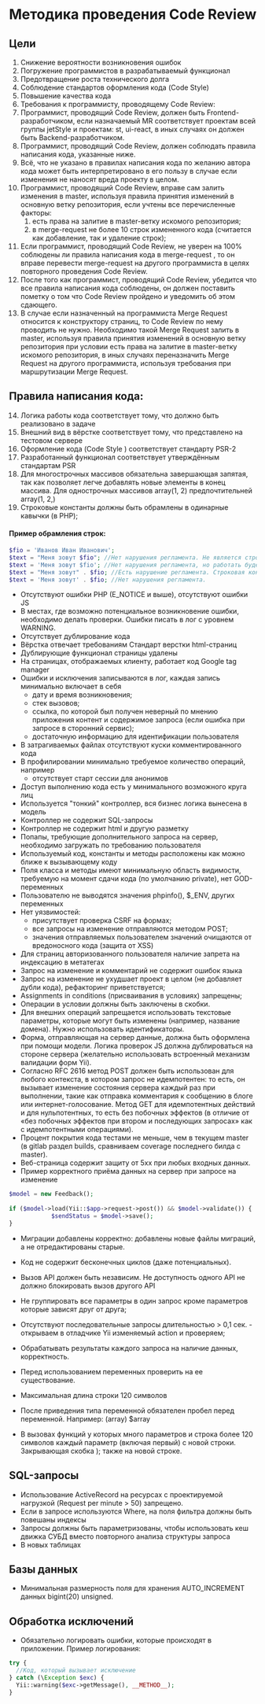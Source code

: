 
# Методика проведения Code Review

## Цели
1. Снижение вероятности возникновения ошибок
2. Погружение программистов в разрабатываемый функционал
3. Предотвращение роста технического долга
4. Соблюдение стандартов оформления кода (Code Style)
5. Повышение качества кода
6. Требования к программисту, проводящему Сode Review:
7. Программист, проводящий Сode Review, должен быть Frontend-разработчиком, если назначаемый MR соответствует проектам всей группы jetStyle и проектам: st, ui-react, в иных случаях он должен быть Backend-разработчиком.
8. Программист, проводящий Сode Review, должен соблюдать правила написания кода, указанные ниже.
9. Всё, что не указано в правилах написания кода по желанию автора кода может быть интерпретировано в его пользу в случае если изменения не наносят вреда проекту в целом.
10. Программист, проводящий Сode Review, вправе сам залить изменения в master, используя правила принятия изменений в основную ветку репозитория, если учтены все перечисленные факторы: 
    1. есть права на залитие в master-ветку искомого репозитория;
    2. в merge-request не более 10 строк измененного кода (считается как добавление, так и удаление строк);
11. Если программист, проводящий Сode Review, не уверен на 100% соблюдены ли правила написания кода в merge-request , то он вправе перевести merge-request на другого программиста в целях повторного проведения Сode Review.
12. После того как программист, проводящий Сode Review, убедится что все правила написания кода соблюдены, он должен поставить пометку о том что Сode Review пройдено и уведомить об этом сдающего.
13. В случае если назначенный на программиста Merge Request относится к конструктору страниц, то Сode Review по нему проводить не нужно. Необходимо такой Merge Request залить в master, используя правила принятия изменений в основную ветку репозитория при условии есть права на залитие в master-ветку искомого репозитория, в иных случаях переназначить Merge Request на другого программиста, используя требования при маршрутизации Merge Request.

## Правила написания кода:
14. Логика работы кода соответствует тому, что должно быть реализовано в задаче
15. Внешний вид в вёрстке соответствует тому, что представлено на тестовом сервере
16. Оформление кода (Code Style ) соответствует стандарту PSR-2
17. Разработанный функционал соответствует утверждённым стандартам PSR
18. Для многострочных массивов обязательна завершающая запятая, так как позволяет легче добавлять новые элементы в конец массива. Для однострочных массивов array(1, 2) предпочтительней array(1, 2,)
19. Строковые константы должны быть обрамлены в одинарные кавычки (в PHP);

#### Пример обрамления строк:
```php
$fio = 'Иванов Иван Иванович';
$text = "Меня зовут $fio"; //Нет нарушения регламента. Не является строковой константой, так как значение строки может измениться в ходе выполнения PHP скрипта. Собственно поэтому она приравнивается имени со знаком $ (переменной).
$text = 'Меня зовут $fio'; //Нет нарушения регламента, но работать будет не корректно. В строку не подставится переменная $fio. Также в этом случае строковая константа приравнивается имени со знаком $ (переменной), что противоречит синтаксису PHP языка.
$text = "Меня зовут" . $fio; //Есть нарушение регламента. Строковая константа, без определенного имени, обрамлена в двойные кавычки. Она будет проходить лишнюю обработку в ходе выполнения PHP скрипта.
$text = 'Меня зовут' . $fio; //Нет нарушения регламента.

```
* Отсутствуют ошибки PHP (E_NOTICE и выше), отсутствуют ошибки JS
* В местах, где возможно потенциальное возникновение ошибки, необходимо делать проверки. Ошибки писать в лог с уровнем WARNING.
* Отсутствует дублирование кода
* Вёрстка отвечает требованиям Стандарт верстки html-страниц
* Дублирующие функционал страницы удалены
* На страницах, отображаемых клиенту, работает код Google tag manager
* Ошибки и исключения записываются в лог, каждая запись минимально включает в себя
    * дату и время возникновения;
    * стек вызовов;
    * ссылка, по которой был получен неверный по мнению приложения контент и содержимое запроса (если ошибка при запросе в сторонний сервис);
    * достаточную информацию для идентификации пользователя
* В затрагиваемых файлах отсутствуют куски комментированного кода
* В профилировании минимально требуемое количество операций, например
    * отсутствует старт сессии для анонимов
* Доступ выполнению кода есть у минимального возможного круга лиц
* Используется "тонкий" контроллер, вся бизнес логика вынесена в модель
* Контроллер не содержит SQL-запросы
* Контроллер не содержит html и другую разметку
* Попапы, требующие дополнительного запроса на сервер, необходимо загружать по требованию пользователя
* Используемый код, константы и методы расположены как можно ближе к вызывающему коду
* Поля класса и методы имеют минимальную область видимости, требуемую на момент сдачи кода (по умолчанию private), нет GOD-переменных
* Пользователю не выводятся значения phpinfo(), $_ENV, других переменных
* Нет уязвимостей:
    * присутствует проверка CSRF на формах;
    * все запросы на изменение отправляются методом POST;
    * значения отправляемых пользователем значений очищаются от вредоносного кода (защита от XSS)
* Для страниц авторизованного пользователя наличие запрета на индексацию в метатегах
* Запрос на изменение и комментарий не содержит ошибок языка
* Запрос на изменение не ухудшает проект в целом (не добавляет дубли кода), рефакторинг приветствуется;
* Assignments in conditions (присваивания в условиях) запрещены;
* Операции в условии должны быть заключены в скобки.
* Для внешних операций запрещается использовать текстовые параметры, которые могут быть изменены (например, название домена). Нужно использовать идентификаторы.
* Форма, отправляющая на сервер данные, должна быть оформлена при помощи модели. Логика проверок JS должна дублироваться на стороне сервера (желательно использовать встроенный механизм валидации форм Yii).
* Согласно RFC 2616 метод POST должен быть использован для любого контекста, в котором запрос не идемпотентен: то есть, он вызывает изменение состояния сервера каждый раз при выполнении, такие как отправка комментария к сообщению в блоге или интернет-голосование. Метод GET для идемпотентных действий и для нульпотентных, то есть без побочных эффектов (в отличие от «без побочных эффектов при втором и последующих запросах» как с идемпотентными операциями).
* Процент покрытия кода тестами не меньше, чем в текущем master (в gitlab раздел builds, сравниваем coverage последнего билда с master).
* Веб-страница содержит защиту от 5xx при любых входных данных.
* Пример корректного приёма данных на сервер при запросе на изменение
```php
$model = new Feedback();
 
if ($model->load(Yii::$app->request->post()) && $model->validate()) {
            $sendStatus = $model->save();
}

```
* Миграции добавлены корректно: добавлены новые файлы миграций, а не отредактированы старые.

* Код не содержит бесконечных циклов (даже потенциальных).
* Вызов API должен быть независим. Не доступность одного API не должно блокировать вызов другого API 

* Не группировать все параметры в один запрос кроме параметров которые зависят друг от друга;
* Отсутствуют последовательные запросы длительностью > 0,1 сек. - открываем в отладчике Yii изменяемый action и проверяем;
* Обрабатывать результаты каждого запроса на наличие данных, корректность.
* Перед использованием переменных проверить на ее существование.
* Максимальная длина строки 120 символов
* После приведения типа переменной обязателен пробел перед переменной. Например: (array) $array
* В вызовах функций у которых много параметров и строка более 120 символов каждый параметр (включая первый) с новой строки. Закрывающая скобка ); также на новой строке.
## SQL-запросы
* Использование ActiveRecord на ресурсах с проектируемой нагрузкой (Request per minute > 50) запрещено.
* Если в запросе используются Where, на поля фильтра должны быть повешаны индексы
* Запросы должны быть параметризованы, чтобы использовать кеш движка СУБД вместо повторного анализа структуры запроса
* В новых таблицах
## Базы данных
* Минимальная размерность поля для хранения AUTO_INCREMENT данных bigint(20) unsigned.
## Обработка исключений
* Обязательно логировать ошибки, которые происходят в приложении. Пример логирования:
```php
try {
  //Код, который вызывает исключение
} catch (\Exception $exc) {
  Yii::warning($exc->getMessage(), __METHOD__);
}
```
      
